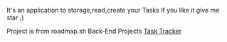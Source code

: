 It's an application to storage,read,create your Tasks
If you like it give me star ;)


Project is from roadmap.sh Back-End Projects <a href="https://roadmap.sh/projects/task-tracker">Task Tracker</a>